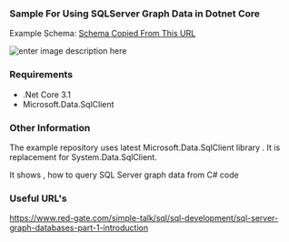 ### Sample For Using SQLServer Graph Data  in Dotnet Core
Example Schema:
[Schema Copied From This URL](https://docs.microsoft.com/en-us/sql/relational-databases/graphs/sql-graph-sample?view=sql-server-ver15)

![enter image description here](https://docs.microsoft.com/en-us/sql/relational-databases/graphs/media/person-cities-restaurants-tables.png?view=sql-server-ver15)
### Requirements

 - .Net Core 3.1
 - Microsoft.Data.SqlClient


### Other Information
The example repository uses latest Microsoft.Data.SqlClient library . It is replacement for System.Data.SqlClient.

It shows , how to query SQL Server graph data from C# code

### Useful URL's

https://www.red-gate.com/simple-talk/sql/sql-development/sql-server-graph-databases-part-1-introduction
